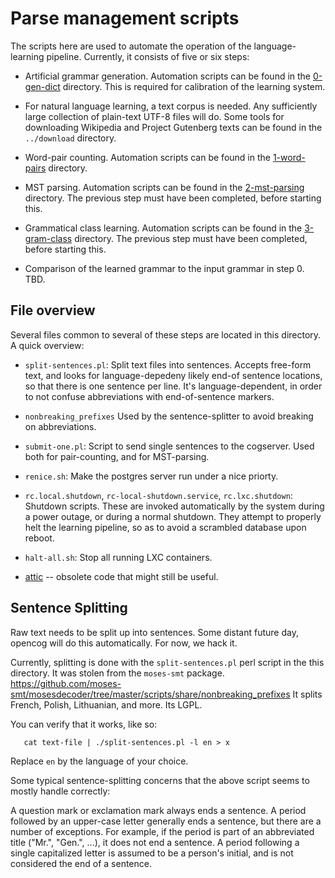 
Parse management scripts
========================

The scripts here are used to automate the operation of the
language-learning pipeline. Currently, it consists of five or six steps:

* Artificial grammar generation. Automation scripts can be found in the
  [0-gen-dict](0-gen-dict) directory. This is required for calibration
  of the learning system.

* For natural language learning, a text corpus is needed. Any
  sufficiently large collection of plain-text UTF-8 files will do.
  Some tools for downloading Wikipedia and Project Gutenberg texts
  can be found in the `../download` directory.

* Word-pair counting. Automation scripts can be found in the
  [1-word-pairs](1-word-pairs) directory.

* MST parsing. Automation scripts can be found in the
  [2-mst-parsing](2-mst-parsing) directory. The previous step must
  have been completed, before starting this.

* Grammatical class learning. Automation scripts can be found in the
  [3-gram-class](3-gram-class) directory. The previous step must
  have been completed, before starting this.

* Comparison of the learned grammar to the input grammar in step 0.
  TBD.


File overview
-------------
Several files common to several of these steps are located in this
directory.  A quick overview:

* `split-sentences.pl`: Split text files into sentences. Accepts
  free-form text, and looks for language-depedeny likely end-of
  sentence locations, so that there is one sentence per line.
  It's language-dependent, in order to not confuse abbreviations
  with end-of-sentence markers.

* `nonbreaking_prefixes` Used by the sentence-splitter to avoid
  breaking on abbreviations.

* `submit-one.pl`: Script to send single sentences to the cogserver.
  Used both for pair-counting, and for MST-parsing.

* `renice.sh`: Make the postgres server run under a nice priorty.

* `rc.local.shutdown`, `rc-local-shutdown.service`, `rc.lxc.shutdown`:
  Shutdown scripts. These are invoked automatically by the system
  during a power outage, or during a normal shutdown. They attempt
  to properly helt the learning pipeline, so as to avoid a scrambled
  database upon reboot.

* `halt-all.sh`: Stop all running LXC containers.

* [attic](attic) -- obsolete code that might still be useful.

Sentence Splitting
------------------
Raw text needs to be split up into sentences.  Some distant future day,
opencog will do this automatically. For now, we hack it.

Currently, splitting is done with the `split-sentences.pl` perl script
in the this directory.  It was stolen from the `moses-smt` package.
https://github.com/moses-smt/mosesdecoder/tree/master/scripts/share/nonbreaking_prefixes
It splits French, Polish, Lithuanian, and more.  Its LGPL.

You can verify that it works, like so:
```
   cat text-file | ./split-sentences.pl -l en > x
```
Replace `en` by the language of your choice.

Some typical sentence-splitting concerns that the above script seems
to mostly handle correctly:

A question mark or exclamation mark always ends a sentence.  A period
followed by an upper-case letter generally ends a sentence, but there
are a number of exceptions.  For example, if the period is part of an
abbreviated title ("Mr.", "Gen.", ...), it does not end a sentence.
A period following a single capitalized letter is assumed to be a
person's initial, and is not considered the end of a sentence.
